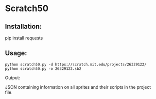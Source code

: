 Scratch50
=========

Installation:
-------------

pip install requests

Usage: 
------

    python scratch50.py -d https://scratch.mit.edu/projects/26329122/
    python scratch50.py -o 26329122.sb2

Output:

JSON containing information on all sprites and their scripts in the project file.